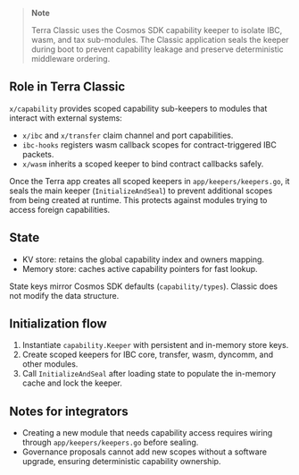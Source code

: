 > **Note**
>
> Terra Classic uses the Cosmos SDK capability keeper to isolate IBC, wasm, and tax sub-modules. The Classic application seals the keeper during boot to prevent capability leakage and preserve deterministic middleware ordering.

## Role in Terra Classic

`x/capability` provides scoped capability sub-keepers to modules that interact with external systems:

- `x/ibc` and `x/transfer` claim channel and port capabilities.
- `ibc-hooks` registers wasm callback scopes for contract-triggered IBC packets.
- `x/wasm` inherits a scoped keeper to bind contract callbacks safely.

Once the Terra app creates all scoped keepers in `app/keepers/keepers.go`, it seals the main keeper (`InitializeAndSeal`) to prevent additional scopes from being created at runtime. This protects against modules trying to access foreign capabilities.

## State

- KV store: retains the global capability index and owners mapping.
- Memory store: caches active capability pointers for fast lookup.

State keys mirror Cosmos SDK defaults (`capability/types`). Classic does not modify the data structure.

## Initialization flow

1. Instantiate `capability.Keeper` with persistent and in-memory store keys.
2. Create scoped keepers for IBC core, transfer, wasm, dyncomm, and other modules.
3. Call `InitializeAndSeal` after loading state to populate the in-memory cache and lock the keeper.

## Notes for integrators

- Creating a new module that needs capability access requires wiring through `app/keepers/keepers.go` before sealing.
- Governance proposals cannot add new scopes without a software upgrade, ensuring deterministic capability ownership.
